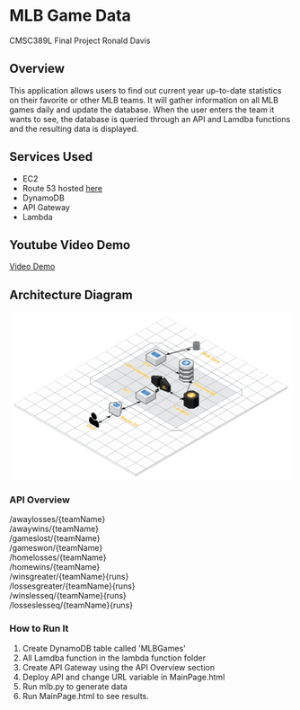 # MLB Game Data

CMSC389L Final Project 
Ronald Davis

## Overview

This application allows users to find out current year up-to-date statistics on their favorite or other MLB teams.
It will gather information on all MLB games daily and update the database.
When the user enters the team it wants to see, the database is queried through an API and Lamdba functions and the resulting data is displayed.

## Services Used

- EC2
- Route 53 hosted [here](www.ronalddavis.tech)
- DynamoDB
- API Gateway
- Lambda

## Youtube Video Demo

[Video Demo](www.youtube.com)

## Architecture Diagram

![Screenshot](cloudcraft.png)

### API Overview

/awaylosses/{teamName}	<br />
/awaywins/{teamName}<br />
/gameslost/{teamName}<br />
/gameswon/{teamName}<br />
/homelosses/{teamName}<br />
/homewins/{teamName}<br />
/winsgreater/{teamName}{runs}<br />
/lossesgreater/{teamName}{runs}<br />
/winslesseq/{teamName}{runs}<br />
/losseslesseq/{teamName}{runs}<br />
	
### How to Run It

1. Create DynamoDB table called 'MLBGames' 
2. All Lamdba function in the lambda function folder
3. Create API Gateway using the API Overview section
4. Deploy API and change URL variable in MainPage.html
5. Run mlb.py to generate data
6. Run MainPage.html to see results.
